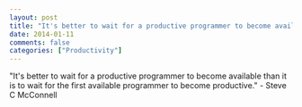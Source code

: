 ```yaml
---
layout: post
title: "It's better to wait for a productive programmer to become available than it is to wait for the first available programmer to become productive."
date: 2014-01-11
comments: false
categories: ["Productivity"]
---
```


<span class='quote'>"It's better to wait for a productive programmer to become available than it is to wait for the first available programmer to become productive."</span>
<span class='by'>- Steve C McConnell</span>
